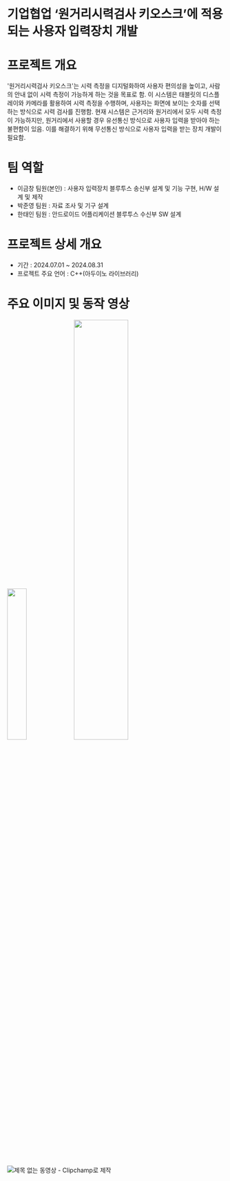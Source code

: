 # 기업협업 ‘원거리시력검사 키오스크’에 적용되는 사용자 입력장치 개발

# 프로젝트 개요
'원거리시력검사 키오스크'는 시력 측정을 디지털화하여 사용자 편의성을 높이고, 사람의 안내 없이 시력 측정이 가능하게 하는 것을 목표로 함. 이 시스템은 태블릿의 디스플레이와 카메라를 활용하여 시력 측정을 수행하며, 사용자는 화면에 보이는 숫자를 선택하는 방식으로 시력 검사를 진행함. 현재 시스템은 근거리와 원거리에서 모두 시력 측정이 가능하지만, 원거리에서 사용할 경우 유선통신 방식으로 사용자 입력을 받아야 하는 불편함이 있음. 이를 해결하기 위해 무선통신 방식으로 사용자 입력을 받는 장치 개발이 필요함.

# 팀 역할
- 이금창 팀원(본인) : 사용자 입력장치 블루투스 송신부 설계 및  기능 구현, H/W 설계 및 제작
- 박준영 팀원 : 자료 조사 및 기구 설계
- 한태인 팀원 : 안드로이드 어플리케이션 블루투스 수신부 SW 설계


# 프로젝트 상세 개요
- 기간 : 2024.07.01 ~ 2024.08.31
- 프로젝트 주요 언어 : C++(아두이노 라이브러리)

# 주요 이미지 및 동작 영상
<img src = "https://github.com/user-attachments/assets/0d519948-eb50-4037-afaa-1333cd7e3b5a" width="30%" height = "30%">
<img src = "https://github.com/user-attachments/assets/2b472439-e846-47fc-a322-419062cafb6f" width="50%" height = "50%">

![제목 없는 동영상 - Clipchamp로 제작](https://github.com/user-attachments/assets/0b08115a-5848-4a69-a554-54c0110d3be9)
